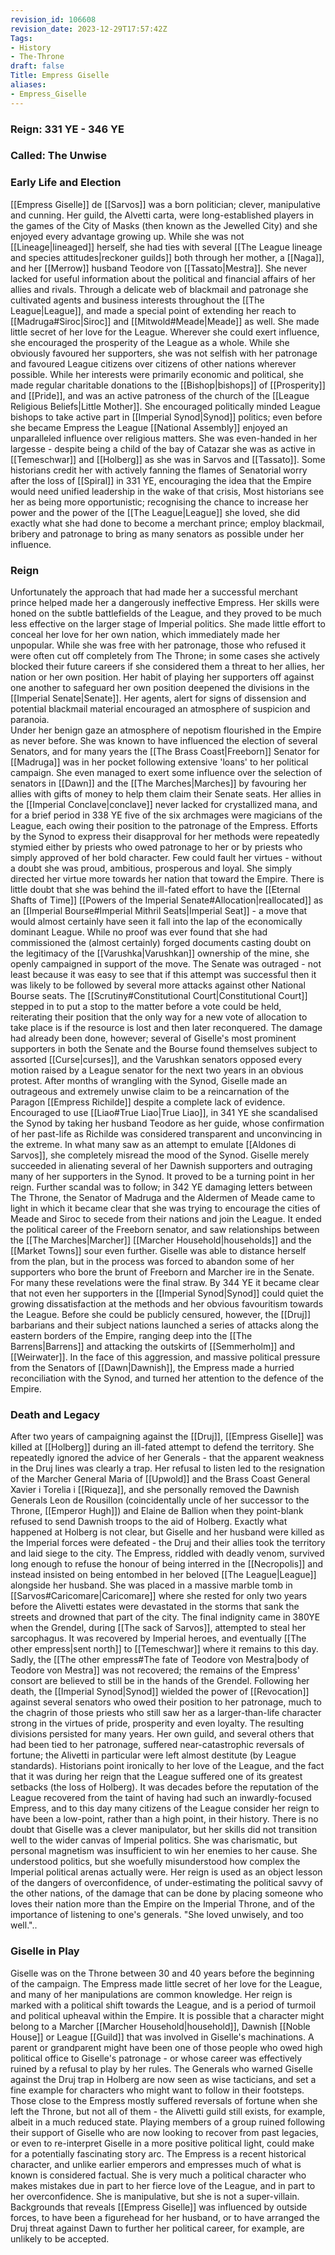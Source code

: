 ```yaml
---
revision_id: 106608
revision_date: 2023-12-29T17:57:42Z
Tags:
- History
- The-Throne
draft: false
Title: Empress Giselle
aliases:
- Empress_Giselle
---
```

### Reign: 331 YE - 346 YE
### Called: The Unwise
### Early Life and Election
[[Empress Giselle]] de [[Sarvos]] was a born politician; clever, manipulative and cunning. Her guild, the Alvetti carta, were long-established players in the games of the City of Masks (then known as the Jewelled City) and she enjoyed every advantage growing up. While she was not [[Lineage|lineaged]] herself, she had ties with several [[The League lineage and species attitudes|reckoner guilds]] both through her mother, a [[Naga]], and her [[Merrow]] husband Teodore von [[Tassato|Mestra]]. She never lacked for useful information about the political and financial affairs of her allies and rivals. Through a delicate web of blackmail and patronage she cultivated agents and business interests throughout the [[The League|League]], and made a special point of extending her reach to [[Madruga#Siroc|Siroc]] and [[Mitwold#Meade|Meade]] as well. 
She made little secret of her love for the League. Wherever she could exert influence, she encouraged the prosperity of the League as a whole. While she obviously favoured her supporters, she was not selfish with her patronage and favoured League citizens over citizens of other nations wherever possible.  While her interests were primarily economic and political, she made regular charitable donations to the [[Bishop|bishops]] of [[Prosperity]] and [[Pride]], and was an active patroness of the church of the [[League Religious Beliefs|Little Mother]]. She encouraged politically minded League bishops to take active part in [[Imperial Synod|Synod]] politics; even before she became Empress the League [[National Assembly]] enjoyed an unparalleled influence over religious matters. She was even-handed in her largesse - despite being a child of the bay of Catazar she was as active in [[Temeschwar]] and [[Holberg]] as she was in Sarvos and [[Tassato]].
Some historians credit her with actively fanning the flames of Senatorial worry after the loss of [[Spiral]] in 331 YE, encouraging the idea that the Empire would need unified leadership in the wake of that crisis, Most historians see her as being more opportunistic; recognising the chance to increase her power and the power of the [[The League|League]] she loved, she did exactly what she had done to become a merchant prince; employ blackmail, bribery and patronage to bring as many senators as possible under her influence.
### Reign
Unfortunately the approach that had made her a successful merchant prince helped made her a dangerously ineffective Empress. Her skills were honed on the subtle battlefields of the League, and they proved to be much less effective on the larger stage of Imperial politics. She made little effort to conceal her love for her own nation, which immediately made her unpopular. While she was free with her patronage, those who refused it were often cut off completely from The Throne; in some cases she actively blocked their future careers if she considered them a threat to her allies, her nation or her own position. Her habit of playing her supporters off against one another to safeguard her own position deepened the divisions in the [[Imperial Senate|Senate]]. Her agents, alert for signs of dissension and potential blackmail material encouraged an atmosphere of suspicion and paranoia.  
Under her benign gaze an atmosphere of nepotism flourished in the Empire as never before. She was known to have influenced the election of several Senators, and for many years the [[The Brass Coast|Freeborn]] Senator for [[Madruga]] was in her pocket following extensive 'loans' to her political campaign. She even managed to exert some influence over the selection of senators in [[Dawn]] and the [[The Marches|Marches]] by favouring her allies with gifts of money to help them claim their Senate seats. 
Her allies in the [[Imperial Conclave|conclave]] never lacked for crystallized mana, and for a brief period in 338 YE five of the six archmages were magicians of the League, each owing their position to the patronage of the Empress. Efforts by the Synod to express their disapproval for her methods were repeatedly stymied either by priests who owed patronage to her or by priests who simply approved of her bold character. Few could fault her virtues - without a doubt she was proud, ambitious, prosperous and loyal. She simply directed her virtue more towards her nation that toward the Empire. 
There is little doubt that she was behind the ill-fated effort to have the [[Eternal Shafts of Time]] [[Powers of the Imperial Senate#Allocation|reallocated]] as an [[Imperial Bourse#Imperial Mithril Seats|Imperial Seat]] - a move that would almost certainly have seen it fall into the lap of the economically dominant League. While no proof was ever found that she had commissioned the (almost certainly) forged documents casting doubt on the legitimacy of the [[Varushka|Varushkan]] ownership of the mine, she openly campaigned in support of the move. The Senate was outraged - not least because it was easy to see that if this attempt was successful then it was likely to be followed by several more attacks against other National Bourse seats. The [[Scrutiny#Constitutional Court|Constitutional Court]] stepped in to put a stop to the matter before a vote could be held, reiterating their position that the only way for a new vote of allocation to take place is if the resource is lost and then later reconquered. The damage had already been done, however; several of Giselle's most prominent supporters in both the Senate and the Bourse found themselves subject to assorted [[Curse|curses]], and the Varushkan senators opposed every motion raised by a League senator for the next two years in an obvious protest.
After months of wrangling with the Synod, Giselle made an outrageous and extremely unwise claim to be a reincarnation of the Paragon [[Empress Richilde]] despite a complete lack of evidence. Encouraged to use [[Liao#True Liao|True Liao]], in 341 YE she scandalised the Synod by taking her husband Teodore as her guide, whose confirmation of her past-life as Richilde was considered transparent and unconvincing in the extreme. In what many saw as an attempt to emulate [[Aldones di Sarvos]], she completely misread the mood of the Synod. Giselle merely succeeded in alienating several of her Dawnish supporters and outraging many of her supporters in the Synod. It proved to be a turning point in her reign.
Further scandal was to follow; in 342 YE damaging letters between The Throne, the Senator of Madruga and the Aldermen of Meade came to light in which it became clear that she was trying to encourage the cities of Meade and Siroc to secede from their nations and join the League. It ended the political career of the Freeborn senator, and saw relationships between the [[The Marches|Marcher]] [[Marcher Household|households]] and the [[Market Towns]] sour even further. Giselle was able to distance herself from the plan, but in the process was forced to abandon some of her supporters who bore the brunt of Freeborn and Marcher ire in the Senate.
For many these revelations were the final straw. By 344 YE it became clear that not even her supporters in the [[Imperial Synod|Synod]] could quiet the growing dissatisfaction at the methods and her obvious favouritism towards the League. Before she could be publicly censured, however, the [[Druj]] barbarians and their subject nations launched a series of attacks along the eastern borders of the Empire, ranging deep into the [[The Barrens|Barrens]] and attacking the outskirts of [[Semmerholm]] and [[Weirwater]]. In the face of this aggression, and massive political pressure from the Senators of [[Dawn|Dawnish]], the Empress made a hurried reconciliation with the Synod, and turned her attention to the defence of the Empire.
### Death and Legacy
After two years of campaigning against the [[Druj]], [[Empress Giselle]] was killed at [[Holberg]] during an ill-fated attempt to defend the territory.  She repeatedly ignored the advice of her Generals - that the apparent weakness in the Druj lines was clearly a trap. Her refusal to listen led to the resignation of the Marcher General Maria of [[Upwold]] and the Brass Coast General Xavier i Torelia i [[Riqueza]], and she personally removed the Dawnish Generals Leon de Rousillon (coincidentally uncle of her successor to the Throne, [[Emperor Hugh]]) and Elaine de Ballion when they point-blank refused to send Dawnish troops to the aid of Holberg.
Exactly what happened at Holberg is not clear, but Giselle and her husband were killed as the Imperial forces were defeated - the Druj and their allies took the territory and laid siege to the city. The Empress, riddled with deadly venom, survived long enough to refuse the honour of being interred in the [[Necropolis]] and instead insisted on being entombed in her beloved [[The League|League]] alongside her husband. She was placed in a massive marble tomb in [[Sarvos#Caricomare|Caricomare]] where she rested for only two years before the Alivetti estates were devastated in the storms that sank the streets and drowned that part of the city. The final indignity came in 380YE when the Grendel, during [[The sack of Sarvos]], attempted to steal her sarcophagus. It was recovered by Imperial heroes, and eventually [[The other empress|sent north]] to [[Temeschwar]] where it remains to this day. Sadly, the [[The other empress#The fate of Teodore von Mestra|body of Teodore von Mestra]] was not recovered; the remains of the Empress' consort are believed to still be in the hands of the Grendel.
Following her death, the [[Imperial Synod|Synod]] wielded the power of [[Revocation]] against several senators who owed their position to her patronage, much to the chagrin of those priests who still saw her as a larger-than-life character strong in the virtues of pride, prosperity and even loyalty. The resulting divisions persisted for many years. 
Her own guild, and several others that had been tied to her patronage, suffered near-catastrophic reversals of fortune; the Alivetti in particular were left almost destitute (by League standards). Historians point ironically to her love of the League, and the fact that it was during her reign that the League suffered one of its greatest setbacks (the loss of Holberg). 
It was decades before the reputation of the League recovered from the taint of having had such an inwardly-focused Empress, and to this day many citizens of the League consider her reign to have been a low-point, rather than a high point, in their history. There is no doubt that Giselle was a clever manipulator, but her skills did not transition well to the wider canvas of Imperial politics. She was charismatic, but personal magnetism was insufficient to win her enemies to her cause. She understood politics, but she woefully misunderstood how complex the Imperial political arenas actually were. 
Her reign is used as an object lesson of the dangers of overconfidence, of under-estimating the political savvy of the other nations, of the damage that can be done by placing someone who loves their nation more than the Empire on the Imperial Throne, and of the importance of listening to one's generals.
"She loved unwisely, and too well."..
### Giselle in Play
Giselle was on the Throne between 30 and 40 years before the beginning of the campaign. The Empress made little secret of her love for the League, and many of her manipulations are common knowledge. Her reign is marked with a political shift towards the League, and is a period of turmoil and political upheaval within the Empire. It is possible that a character might belong to a Marcher [[Marcher Household|household]], Dawnish [[Noble House]] or League [[Guild]] that was involved in Giselle's machinations. A parent or grandparent might have been one of those people who owed high political office to Giselle's patronage - or whose career was effectively ruined by a refusal to play by her rules. The Generals who warned Giselle against the Druj trap in Holberg are now seen as wise tacticians, and set a fine example for characters who might want to follow in their footsteps.
Those close to the Empress mostly suffered reversals of fortune when she left the Throne, but not all of them - the Alivetti guild still exists, for example, albeit in a much reduced state. Playing members of a group ruined following their support of Giselle who are now looking to recover from past legacies, or even to re-interpret Giselle in a more positive political light, could make for a potentially fascinating story arc.
The Empress is a recent historical character, and unlike earlier emperors and empresses much of what is known is considered factual. She is very much a political character who makes mistakes due in part to her fierce love of the League, and in part to her overconfidence. She is manipulative, but she is not a super-villain. Backgrounds that reveals [[Empress Giselle]] was influenced by outside forces, to have been a figurehead for her husband, or to have arranged the Druj threat against Dawn to further her political career, for example, are unlikely to be accepted.